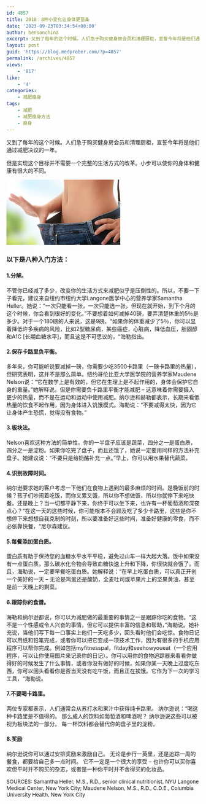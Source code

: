 ```yaml
---
id: 4857
title: 2018：8种小变化让身体更苗条
date: '2023-09-23T03:34:54+00:00'
author: bensonchina
excerpt: 又到了每年的这个时候。人们急于购买健身房会员和清理厨柜，宣誓今年将是他们通过减肥决议的一年。但是实现这个目标并不需要一个完整的生活方式的改革。小步可以使你的身体和健康有很大的不同。
layout: post
guid: 'https://blog.medprober.com/?p=4857'
permalink: /archives/4857
views:
    - '817'
like:
    - '4'
categories:
    - 减肥瘦身
tags:
    - 减肥
    - 减肥瘦身方法
    - 瘦身
---
```


又到了每年的这个时候。人们急于购买健身房会员和清理厨柜，宣誓今年将是他们通过减肥决议的一年。

但是实现这个目标并不需要一个完整的生活方式的改革。小步可以使你的身体和健康有很大的不同。

![](/assets/uploads/2017/12/images.jpg)

### 以下是八种入门方法：

#### 1.分解。

不管你已经减了多少，改变你的生活方式来减肥似乎是压倒性的。所以，不要一下子看完，建议来自纽约市纽约大学Langone医学中心的营养学家Samantha Heller。她说：“一次只能看一张，一次只能选一张，但现在就开始，到下个月的这个时候，你会看到很好的变化。”不要想着如何减掉40磅，要弄清楚体重的5％是多少。对于一个180磅的人来说，这是9磅。“如果你的体重减少了5％，你可以显着降低许多疾病的风险，比如2型糖尿病，某些癌症，心脏病，降低血压，胆固醇和A1C \[长期血糖水平\]，而且这是不可思议的，“海勒指出。

#### 2.保存卡路里负平衡。

多年来，你可能听说要减掉一磅，你需要少吃3500卡路里（一磅卡路里的热量），但研究表明，这并不是那么简单。纽约哥伦比亚大学医学院的营养学家Maudene Nelson说：“它在数学上是有效的，但它在生理上是不起作用的，身体会保护它自身的重量。”她解释说。但是你需要负卡路里平衡才能减肥 – 这意味着你需要摄入更少的热量，而不是在运动和运动中使用减肥。纳尔逊和赫勒都表示，长期来看低热量的饮食不起作用，因为身体进入饥饿模式。海勒说：“不要减得太快，因为它让身体产生恐慌，觉得没有食物。”

#### 3.板块法。

Nelson喜欢这种方法的简单性。你的一半盘子应该是蔬菜，四分之一是蛋白质，四分之一是淀粉。如果你吃完了盘子，而且还饿了，她说一定要用同样的方法补充盘子。她建议说：“不要只是给奶酪补充一点。”早上，你可以用水果替代蔬菜。

#### 4.识别故障时间。

纳尔逊要求她的客户考虑一下他们在食物上遇到的最多麻烦的时间。是晚饭前的时候？孩子们吵闹着吃饭，而你又累又饿，所以你不想做饭，所以你就停下来吃快餐。还是晚上？当一切都平静下来，你终于可以坐下来，也许有一杯葡萄酒和深夜点心？“在这一天的这些时候，你可能根本不会顾及吃了多少卡路里，这些是你不想停下来想想自我克制的时刻，所以要准备好这些时间，准备好健康的零食，而不必依靠快餐，“尼尔森建议。

#### 5.每餐添加蛋白质。

蛋白质有助于保持您的血糖水平水平平稳，避免过山车一样大起大落。饭中如果没有一点蛋白质，那么碳水化合物会导致血糖快速上升和下降，你很快就会饿了。而且，海勒说，一定要早餐吃蛋白质。她解释说：“在早上吃蛋白质，可以真正开创一个美好的一天 – 无论是鸡蛋还是酸奶，全麦吐司或苹果片上的坚果黄油，甚至是前一天晚上的剩菜。

#### 6.跟踪你的食谱。

海勒和纳尔逊都说，你可以为减肥做的最重要的事情之一是跟踪你吃的食物。“这不是一个性感或令人兴奋的事情，但它可以提供丰富的信息和帮助，”海勒说。她补充说，当他们写下每一口事实上他们一天吃多少，回头看时他们会吃惊。食物日记可以用纸和铅笔完成，或者你可以把它变成一项技术工作，因为有很多的手机应用程序可以帮你完成。例如包括myfitnesspal，fitday和seehowyoueat（一个应用程序，可以让你使用图片来记录你的日记）。你可以用你的食物追踪器来看看你做得好的时候发生了什么事情，或者你没有做好的时候，如果你某一天晚上过度吃东西，你可以回头看看你是否当天没有吃午饭，而且正在挨饿。它作为下一次的学习工具，“海勒说。

#### 7.不要喝卡路里。

两位专家都表示，人们通常会从苏打水和果汁中获得纯卡路里。 纳尔逊说：“喝这种卡路里是不值得的。 那么成人的饮料如葡萄酒和啤酒呢？ 纳尔逊说这些可以被视为板块法的一部分。 每一杯饮料都会替代你的盘子里的淀粉。

#### 8.奖励

纳尔逊说你可以通过安排奖励来激励自己。 无论是步行一英里，还是追踪一周的餐食，都要给自己多一点时间。 它不一定是一个很大的享受 – 也许你可以买你喜欢但平时并不购买的杂志，或者是一种你平时并不舍得买的化妆品。

<span style="font-size: 10pt;">SOURCES: Samantha Heller, M.S., R.D., senior clinical nutritionist, NYU Langone Medical Center, New York City; Maudene Nelson, M.S., R.D., C.D.E., Columbia University Health, New York City</span>